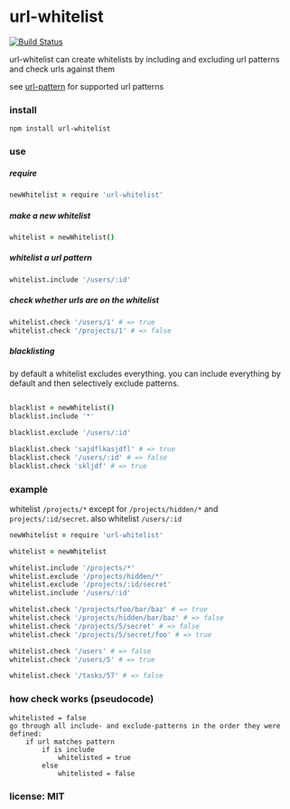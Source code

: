 # url-whitelist

[![Build Status](https://travis-ci.org/snd/url-whitelist.png)](https://travis-ci.org/snd/url-whitelist)

url-whitelist can create whitelists by including and excluding url patterns and check urls against them

see [url-pattern](https://github.com/snd/url-pattern) for supported url patterns

### install

```
npm install url-whitelist
```

### use

##### require

```coffeescript
newWhitelist = require 'url-whitelist'
```

##### make a new whitelist

```coffeescript
whitelist = newWhitelist()
```

##### whitelist a url pattern

```coffeescript
whitelist.include '/users/:id'
```

##### check whether urls are on the whitelist

```coffeescript
whitelist.check '/users/1' # => true
whitelist.check '/projects/1' # => false
```

##### blacklisting

by default a whitelist excludes everything.
you can include everything by default and then selectively exclude patterns.

```coffeescript

blacklist = newWhitelist()
blacklist.include '*'

blacklist.exclude '/users/:id'

blacklist.check 'sajdflkasjdfl' # => true
blacklist.check '/users/:id' # => false
blacklist.check 'skljdf' # => true
```

### example

whitelist `/projects/*` except for `/projects/hidden/*` and `projects/:id/secret`.
also whitelist `/users/:id`

```coffeescript
newWhitelist = require 'url-whitelist'

whitelist = newWhitelist

whitelist.include '/projects/*'
whitelist.exclude '/projects/hidden/*'
whitelist.exclude '/projects/:id/secret'
whitelist.include '/users/:id'

whitelist.check '/projects/foo/bar/baz' # => true
whitelist.check '/projects/hidden/bar/baz' # => false
whitelist.check '/projects/5/secret' # => false
whitelist.check '/projects/5/secret/foo' # => true

whitelist.check '/users' # => false
whitelist.check '/users/5' # => true

whitelist.check '/tasks/57' # => false
```

### how check works (pseudocode)

```
whitelisted = false
go through all include- and exclude-patterns in the order they were defined:
    if url matches pattern
        if is include
            whitelisted = true
        else
            whitelisted = false
```

### license: MIT
